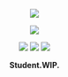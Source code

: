 <p align="center">
  <a href="https://github.com/nekomoyi"><img src="https://img.shields.io/badge/-@nekomoyi-181717?style=flat-square&logo=github&logoColor=white"/></a>
</p>

<p align="center">
  <img src="https://github-readme-stats.vercel.app/api?username=nekomoyi&show_icons=true">
</p>

<p align="center">
  <a href="https://github.com/nekomoyi?tab=followers"><img src="https://img.shields.io/badge/--000000?style=flat-square&logo=RSS&logoColor=white"></a>
  <a href="https://github.com/nekomoyi"><img src="https://badges.pufler.dev/visits/nekomoyi/nekomoyi?logo=GitHub&label=visits&color=success&logoColor=white&style=flat-square"/></a>
  <a href="https://github.com/nekomoyi/nekomoyi"><img src="https://img.shields.io/github/last-commit/nekomoyi/nekomoyi?label=profile%20updated&style=flat-square"></a>
</p>

<p align="center"><b>Student.WIP.</b></p>
